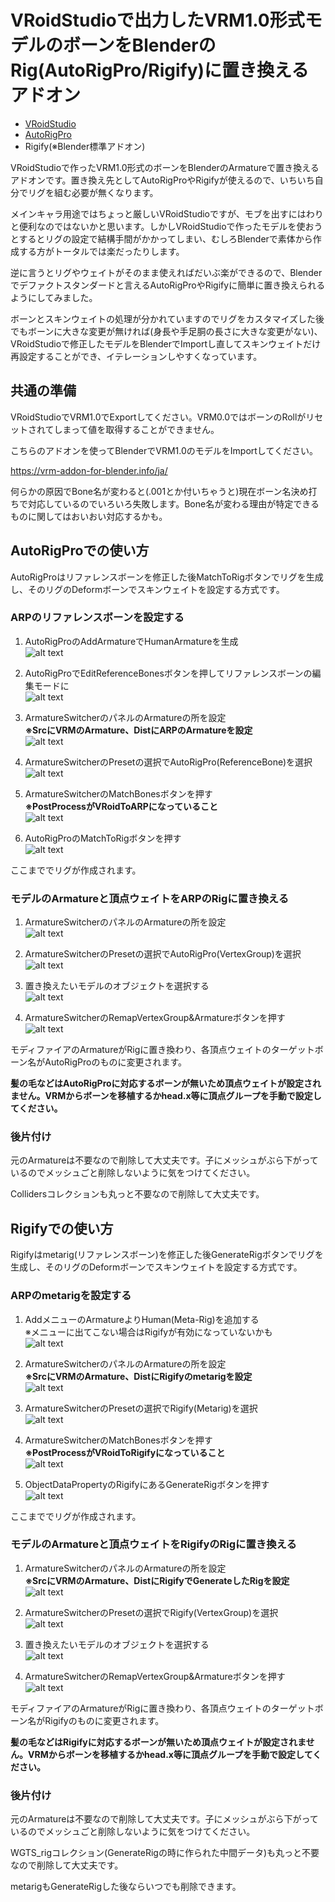 # VRoidStudioで出力したVRM1.0形式モデルのボーンをBlenderのRig(AutoRigPro/Rigify)に置き換えるアドオン

- [VRoidStudio](https://vroid.com/studio)
- [AutoRigPro](https://blendermarket.com/products/auto-rig-pro)
- Rigify(※Blender標準アドオン)

VRoidStudioで作ったVRM1.0形式のボーンをBlenderのArmatureで置き換えるアドオンです。置き換え先としてAutoRigProやRigifyが使えるので、いちいち自分でリグを組む必要が無くなります。

メインキャラ用途ではちょっと厳しいVRoidStudioですが、モブを出すにはわりと便利なのではないかと思います。しかしVRoidStudioで作ったモデルを使おうとするとリグの設定で結構手間がかかってしまい、むしろBlenderで素体から作成する方がトータルでは楽だったりします。

逆に言うとリグやウェイトがそのまま使えればだいぶ楽ができるので、Blenderでデファクトスタンダードと言えるAutoRigProやRigifyに簡単に置き換えられるようにしてみました。

ボーンとスキンウェイトの処理が分かれていますのでリグをカスタマイズした後でもボーンに大きな変更が無ければ(身長や手足胴の長さに大きな変更がない)、VRoidStudioで修正したモデルをBlenderでImportし直してスキンウェイトだけ再設定することができ、イテレーションしやすくなっています。

## 共通の準備

VRoidStudioでVRM1.0でExportしてください。VRM0.0ではボーンのRollがリセットされてしまって値を取得することができません。

こちらのアドオンを使ってBlenderでVRM1.0のモデルをImportしてください。

https://vrm-addon-for-blender.info/ja/

何らかの原因でBone名が変わると(.001とか付いちゃうと)現在ボーン名決め打ちで対応しているのでいろいろ失敗します。Bone名が変わる理由が特定できるものに関してはおいおい対応するかも。


## AutoRigProでの使い方

AutoRigProはリファレンスボーンを修正した後MatchToRigボタンでリグを生成し、そのリグのDeformボーンでスキンウェイトを設定する方式です。

### ARPのリファレンスボーンを設定する

1. AutoRigProのAddArmatureでHumanArmatureを生成<br>
![alt text](imgs/arp-0.png)

1. AutoRigProでEditReferenceBonesボタンを押してリファレンスボーンの編集モードに<br>
![alt text](imgs/arp-1.png)

1. ArmatureSwitcherのパネルのArmatureの所を設定<br>
<b>※SrcにVRMのArmature、DistにARPのArmatureを設定</b><br>
![alt text](imgs/arp-2.png)

1. ArmatureSwitcherのPresetの選択でAutoRigPro(ReferenceBone)を選択<br>
![alt text](imgs/arp-3.png)

1. ArmatureSwitcherのMatchBonesボタンを押す<br>
<b>※PostProcessがVRoidToARPになっていること</b><br>
![alt text](imgs/arp-5.png)

1. AutoRigProのMatchToRigボタンを押す<br>
![alt text](imgs/arp-6.png)

ここまででリグが作成されます。

### モデルのArmatureと頂点ウェイトをARPのRigに置き換える

1. ArmatureSwitcherのパネルのArmatureの所を設定<br>
![alt text](imgs/arp-2.png)

1. ArmatureSwitcherのPresetの選択でAutoRigPro(VertexGroup)を選択<br>
![alt text](imgs/arp-9.png)

1. 置き換えたいモデルのオブジェクトを選択する<br>
![alt text](imgs/arp-7.png)

1. ArmatureSwitcherのRemapVertexGroup&Armatureボタンを押す<br>
![alt text](imgs/arp-8.png)


モディファイアのArmatureがRigに置き換わり、各頂点ウェイトのターゲットボーン名がAutoRigProのものに変更されます。

<b>髪の毛などはAutoRigProに対応するボーンが無いため頂点ウェイトが設定されません。VRMからボーンを移植するかhead.x等に頂点グループを手動で設定してください。</b>

### 後片付け

元のArmatureは不要なので削除して大丈夫です。子にメッシュがぶら下がっているのでメッシュごと削除しないように気をつけてください。

Collidersコレクションも丸っと不要なので削除して大丈夫です。

## Rigifyでの使い方

Rigifyはmetarig(リファレンスボーン)を修正した後GenerateRigボタンでリグを生成し、そのリグのDeformボーンでスキンウェイトを設定する方式です。

### ARPのmetarigを設定する

1. AddメニューのArmatureよりHuman(Meta-Rig)を追加する<br>
※メニューに出てこない場合はRigifyが有効になっていないかも<br>
![alt text](imgs/rigify-0.png)

1. ArmatureSwitcherのパネルのArmatureの所を設定<br>
<b>※SrcにVRMのArmature、DistにRigifyのmetarigを設定</b><br>
![alt text](imgs/rigify-5.png)

1. ArmatureSwitcherのPresetの選択でRigify(Metarig)を選択<br>
![alt text](imgs/rigify-1.png)

1. ArmatureSwitcherのMatchBonesボタンを押す<br>
<b>※PostProcessがVRoidToRigifyになっていること</b><br>
![alt text](imgs/rigify-2.png)

1. ObjectDataPropertyのRigifyにあるGenerateRigボタンを押す<br>
![alt text](imgs/rigify-3.png)

ここまででリグが作成されます。

### モデルのArmatureと頂点ウェイトをRigifyのRigに置き換える

1. ArmatureSwitcherのパネルのArmatureの所を設定<br>
<b>※SrcにVRMのArmature、DistにRigifyでGenerateしたRigを設定</b><br>
![alt text](imgs/rigify-6.png)

1. ArmatureSwitcherのPresetの選択でRigify(VertexGroup)を選択<br>
![alt text](imgs/rigify-4.png)

1. 置き換えたいモデルのオブジェクトを選択する<br>
![alt text](imgs/arp-7.png)

1. ArmatureSwitcherのRemapVertexGroup&Armatureボタンを押す<br>
![alt text](imgs/arp-8.png)

モディファイアのArmatureがRigに置き換わり、各頂点ウェイトのターゲットボーン名がRigifyのものに変更されます。

<b>髪の毛などはRigifyに対応するボーンが無いため頂点ウェイトが設定されません。VRMからボーンを移植するかhead.x等に頂点グループを手動で設定してください。</b>


### 後片付け

元のArmatureは不要なので削除して大丈夫です。子にメッシュがぶら下がっているのでメッシュごと削除しないように気をつけてください。

WGTS_rigコレクション(GenerateRigの時に作られた中間データ)も丸っと不要なので削除して大丈夫です。

metarigもGenerateRigした後ならいつでも削除できます。
